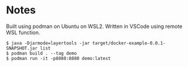 # Notes

Built using podman on Ubuntu on WSL2. Written in VSCode using remote WSL function.

    $ java -Djarmode=layertools -jar target/docker-example-0.0.1-SNAPSHOT.jar list
    $ podman build . --tag demo
    $ podman run -it -p8080:8080 demo:latest

